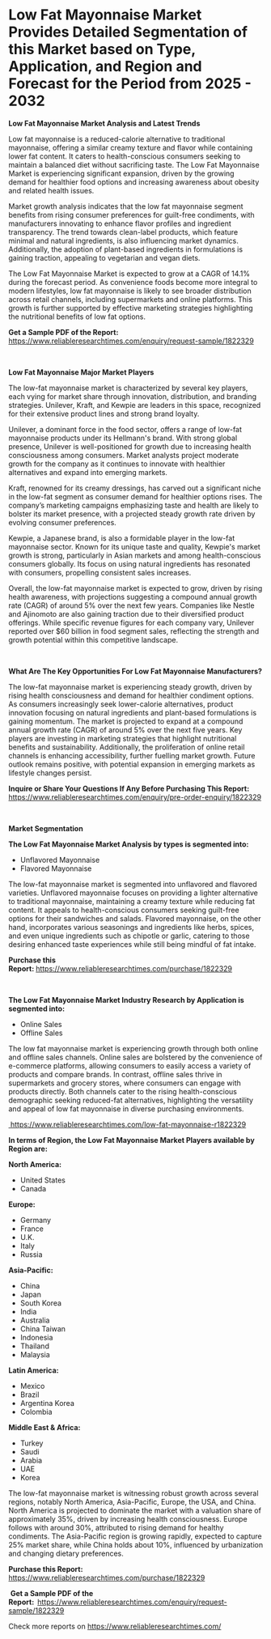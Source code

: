 <p><h1>Low Fat Mayonnaise Market Provides Detailed Segmentation of this Market based on Type, Application, and Region and Forecast for the Period from 2025 - 2032</h1></p><p><strong>Low Fat Mayonnaise Market Analysis and Latest Trends</strong></p>
<p><p>Low fat mayonnaise is a reduced-calorie alternative to traditional mayonnaise, offering a similar creamy texture and flavor while containing lower fat content. It caters to health-conscious consumers seeking to maintain a balanced diet without sacrificing taste. The Low Fat Mayonnaise Market is experiencing significant expansion, driven by the growing demand for healthier food options and increasing awareness about obesity and related health issues.</p><p>Market growth analysis indicates that the low fat mayonnaise segment benefits from rising consumer preferences for guilt-free condiments, with manufacturers innovating to enhance flavor profiles and ingredient transparency. The trend towards clean-label products, which feature minimal and natural ingredients, is also influencing market dynamics. Additionally, the adoption of plant-based ingredients in formulations is gaining traction, appealing to vegetarian and vegan diets.</p><p>The Low Fat Mayonnaise Market is expected to grow at a CAGR of 14.1% during the forecast period. As convenience foods become more integral to modern lifestyles, low fat mayonnaise is likely to see broader distribution across retail channels, including supermarkets and online platforms. This growth is further supported by effective marketing strategies highlighting the nutritional benefits of low fat options.</p></p>
<p><strong>Get a Sample PDF of the Report:&nbsp;</strong> <a href="https://www.reliableresearchtimes.com/enquiry/request-sample/1822329?utm_campaign=2450&utm_medium=2&utm_source=Github&utm_content=ia&utm_term=14022025&utm_id=low-fat-mayonnaise">https://www.reliableresearchtimes.com/enquiry/request-sample/1822329</a></p>
<p>&nbsp;</p>
<p><strong>Low Fat Mayonnaise Major Market Players</strong></p>
<p><p>The low-fat mayonnaise market is characterized by several key players, each vying for market share through innovation, distribution, and branding strategies. Unilever, Kraft, and Kewpie are leaders in this space, recognized for their extensive product lines and strong brand loyalty. </p><p>Unilever, a dominant force in the food sector, offers a range of low-fat mayonnaise products under its Hellmann's brand. With strong global presence, Unilever is well-positioned for growth due to increasing health consciousness among consumers. Market analysts project moderate growth for the company as it continues to innovate with healthier alternatives and expand into emerging markets.</p><p>Kraft, renowned for its creamy dressings, has carved out a significant niche in the low-fat segment as consumer demand for healthier options rises. The company’s marketing campaigns emphasizing taste and health are likely to bolster its market presence, with a projected steady growth rate driven by evolving consumer preferences.</p><p>Kewpie, a Japanese brand, is also a formidable player in the low-fat mayonnaise sector. Known for its unique taste and quality, Kewpie's market growth is strong, particularly in Asian markets and among health-conscious consumers globally. Its focus on using natural ingredients has resonated with consumers, propelling consistent sales increases.</p><p>Overall, the low-fat mayonnaise market is expected to grow, driven by rising health awareness, with projections suggesting a compound annual growth rate (CAGR) of around 5% over the next few years. Companies like Nestle and Ajinomoto are also gaining traction due to their diversified product offerings. While specific revenue figures for each company vary, Unilever reported over $60 billion in food segment sales, reflecting the strength and growth potential within this competitive landscape.</p></p>
<p>&nbsp;</p>
<p><strong>What Are The Key Opportunities For Low Fat Mayonnaise Manufacturers?</strong></p>
<p><p>The low-fat mayonnaise market is experiencing steady growth, driven by rising health consciousness and demand for healthier condiment options. As consumers increasingly seek lower-calorie alternatives, product innovation focusing on natural ingredients and plant-based formulations is gaining momentum. The market is projected to expand at a compound annual growth rate (CAGR) of around 5% over the next five years. Key players are investing in marketing strategies that highlight nutritional benefits and sustainability. Additionally, the proliferation of online retail channels is enhancing accessibility, further fuelling market growth. Future outlook remains positive, with potential expansion in emerging markets as lifestyle changes persist.</p></p>
<p><strong>Inquire or Share Your Questions If Any Before Purchasing This Report:</strong> <a href="https://www.reliableresearchtimes.com/enquiry/pre-order-enquiry/1822329?utm_campaign=2450&utm_medium=2&utm_source=Github&utm_content=ia&utm_term=14022025&utm_id=low-fat-mayonnaise">https://www.reliableresearchtimes.com/enquiry/pre-order-enquiry/1822329</a></p>
<p>&nbsp;</p>
<p><strong>Market Segmentation</strong></p>
<p><strong>The Low Fat Mayonnaise Market Analysis by types is segmented into:</strong></p>
<p><ul><li>Unflavored Mayonnaise</li><li>Flavored Mayonnaise</li></ul></p>
<p><p>The low-fat mayonnaise market is segmented into unflavored and flavored varieties. Unflavored mayonnaise focuses on providing a lighter alternative to traditional mayonnaise, maintaining a creamy texture while reducing fat content. It appeals to health-conscious consumers seeking guilt-free options for their sandwiches and salads. Flavored mayonnaise, on the other hand, incorporates various seasonings and ingredients like herbs, spices, and even unique ingredients such as chipotle or garlic, catering to those desiring enhanced taste experiences while still being mindful of fat intake.</p></p>
<p><strong>Purchase this Report:&nbsp;</strong><a href="https://www.reliableresearchtimes.com/purchase/1822329?utm_campaign=2450&utm_medium=2&utm_source=Github&utm_content=ia&utm_term=14022025&utm_id=low-fat-mayonnaise">https://www.reliableresearchtimes.com/purchase/1822329</a></p>
<p>&nbsp;</p>
<p><strong>The Low Fat Mayonnaise Market Industry Research by Application is segmented into:</strong></p>
<p><ul><li>Online Sales</li><li>Offline Sales</li></ul></p>
<p><p>The low fat mayonnaise market is experiencing growth through both online and offline sales channels. Online sales are bolstered by the convenience of e-commerce platforms, allowing consumers to easily access a variety of products and compare brands. In contrast, offline sales thrive in supermarkets and grocery stores, where consumers can engage with products directly. Both channels cater to the rising health-conscious demographic seeking reduced-fat alternatives, highlighting the versatility and appeal of low fat mayonnaise in diverse purchasing environments.</p></p>
<p><a href="https://www.reliableresearchtimes.com/low-fat-mayonnaise-r1822329?utm_campaign=2450&utm_medium=2&utm_source=Github&utm_content=ia&utm_term=14022025&utm_id=low-fat-mayonnaise">&nbsp;https://www.reliableresearchtimes.com/low-fat-mayonnaise-r1822329</a></p>
<p><strong>In terms of Region, the Low Fat Mayonnaise Market Players available by Region are:</strong></p>
<p>
    <p> <strong> North America: </strong>
        <ul>
            <li>United States</li>
            <li>Canada</li>
        </ul>
        </p> 
    <p> <strong> Europe: </strong>
        <ul>
            <li>Germany</li>
            <li>France</li>
            <li>U.K.</li>
            <li>Italy</li>
            <li>Russia</li>
        </ul>
        </p> 
    <p> <strong> Asia-Pacific: </strong>
        <ul>
            <li>China</li>
            <li>Japan</li>
            <li>South Korea</li>
            <li>India</li>
            <li>Australia</li>
            <li>China Taiwan</li>
            <li>Indonesia</li>
            <li>Thailand</li>
            <li>Malaysia</li>
        </ul>
        </p> 
    <p> <strong> Latin America: </strong>
        <ul>
            <li>Mexico</li>
            <li>Brazil</li>
            <li>Argentina Korea</li>
            <li>Colombia</li>
        </ul>
        </p> 
    <p> <strong> Middle East & Africa: </strong>
        <ul>
            <li>Turkey</li>
            <li>Saudi</li>
            <li>Arabia</li>
            <li>UAE</li>
            <li>Korea</li>
        </ul>
    </p>
    </p>
<p><p>The low-fat mayonnaise market is witnessing robust growth across several regions, notably North America, Asia-Pacific, Europe, the USA, and China. North America is projected to dominate the market with a valuation share of approximately 35%, driven by increasing health consciousness. Europe follows with around 30%, attributed to rising demand for healthy condiments. The Asia-Pacific region is growing rapidly, expected to capture 25% market share, while China holds about 10%, influenced by urbanization and changing dietary preferences.</p></p>
<p><strong>Purchase this Report: </strong><a href="https://www.reliableresearchtimes.com/purchase/1822329?utm_campaign=2450&utm_medium=2&utm_source=Github&utm_content=ia&utm_term=14022025&utm_id=low-fat-mayonnaise">https://www.reliableresearchtimes.com/purchase/1822329</a></p>
<p>&nbsp;<strong>Get a Sample PDF of the Report:&nbsp;&nbsp;</strong><a href="https://www.reliableresearchtimes.com/enquiry/request-sample/1822329?utm_campaign=2450&utm_medium=2&utm_source=Github&utm_content=ia&utm_term=14022025&utm_id=low-fat-mayonnaise">https://www.reliableresearchtimes.com/enquiry/request-sample/1822329</a></p>
<p><strong></strong></p>
<p>Check more reports on <a href="https://www.reliableresearchtimes.com/?utm_campaign=2450&utm_medium=2&utm_source=Github&utm_content=ia&utm_term=14022025&utm_id=low-fat-mayonnaise">https://www.reliableresearchtimes.com/</a></p>